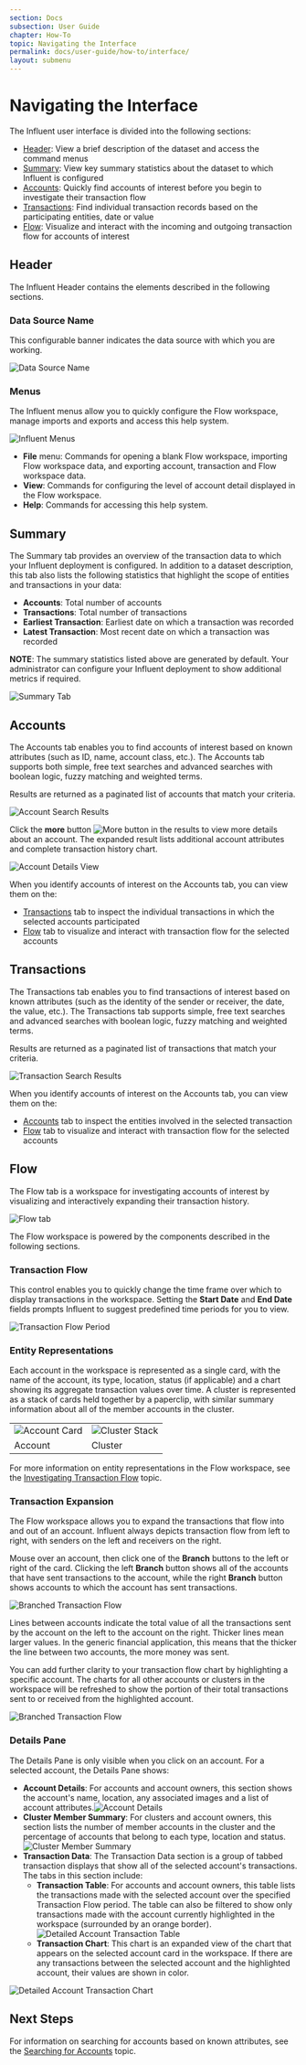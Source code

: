 ```yaml
---
section: Docs
subsection: User Guide
chapter: How-To
topic: Navigating the Interface
permalink: docs/user-guide/how-to/interface/
layout: submenu
---
```


Navigating the Interface
=========

The Influent user interface is divided into the following sections:

- [Header](#influent-header): View a brief description of the dataset and access the command menus
- [Summary](#summary): View key summary statistics about the dataset to which Influent is configured
- [Accounts](#accounts): Quickly find accounts of interest before you begin to investigate their transaction flow
- [Transactions](#transactions): Find individual transaction records based on the participating entities, date or value
- [Flow](#flow): Visualize and interact with the incoming and outgoing transaction flow for accounts of interest

## <a name="influent-header"></a>Header ##

The Influent Header contains the elements described in the following sections.

### Data Source Name ###

This configurable banner indicates the data source with which you are working.

<img src="../../../../img/screenshots/header-banner.png" class="screenshot" alt="Data Source Name" />

### Menus ###

The Influent menus allow you to quickly configure the Flow workspace, manage imports and exports and access this help system.

<img src="../../../../img/screenshots/header-menus.png" class="screenshot" alt="Influent Menus" />

- **File** menu: Commands for opening a blank Flow workspace, importing Flow workspace data, and exporting account, transaction and Flow workspace data.
- **View**: Commands for configuring the level of account detail displayed in the Flow workspace.
- **Help**: Commands for accessing this help system.

## <a name="summary"></a>Summary ##

The Summary tab provides an overview of the transaction data to which your Influent deployment is configured. In addition to a dataset description, this tab also lists the following statistics that highlight the scope of entities and transactions in your data:

- **Accounts**: Total number of accounts
- **Transactions**: Total number of transactions
- **Earliest Transaction**: Earliest date on which a transaction was recorded
- **Latest Transaction**: Most recent date on which a transaction was recorded

**NOTE**: The summary statistics listed above are generated by default. Your administrator can configure your Influent deployment to show additional metrics if required.

<img src="../../../../img/screenshots/summary-view.png" class="screenshot" alt="Summary Tab" />

## <a name="accounts"></a>Accounts ##

The Accounts tab enables you to find accounts of interest based on known attributes (such as ID, name, account class, etc.). The Accounts tab supports both simple, free text searches and advanced searches with boolean logic, fuzzy matching and weighted terms. 

Results are returned as a paginated list of accounts that match your criteria.

<img src="../../../../img/screenshots/account-search-results.png" class="screenshot" alt="Account Search Results" />

Click the **more** button ![More button](../../../../img/screenshots/buttons/more.png) in the results to view more details about an account. The expanded result lists additional account attributes and complete transaction history chart.

<img src="../../../../img/screenshots/account-search-details.png" class="screenshot" alt="Account Details View" />

When you identify accounts of interest on the Accounts tab, you can view them on the:

- [Transactions](#transactions) tab to inspect the individual transactions in which the selected accounts participated
- [Flow](#flow) tab to visualize and interact with transaction flow for the selected accounts

## <a name="transactions"></a>Transactions ##

The Transactions tab enables you to find transactions of interest based on known attributes (such as the identity of the sender or receiver, the date, the value, etc.). The Transactions tab supports simple, free text searches and advanced searches with boolean logic, fuzzy matching and weighted terms.

Results are returned as a paginated list of transactions that match your criteria.

<img src="../../../../img/screenshots/transaction-search-results.png" class="screenshot" alt="Transaction Search Results" />

When you identify accounts of interest on the Accounts tab, you can view them on the:

- [Accounts](#accounts) tab to inspect the entities involved in the selected transaction
- [Flow](#flow) tab to visualize and interact with transaction flow for the selected accounts

## <a name="flow"></a>Flow ##

The Flow tab is a workspace for investigating accounts of interest by visualizing and interactively expanding their transaction history.

<img src="../../../../img/screenshots/new-workspace.png" class="screenshot" alt="Flow tab" />

The Flow workspace is powered by the components described in the following sections.

### Transaction Flow ###

This control enables you to quickly change the time frame over which to display transactions in the workspace. Setting the **Start Date** and **End Date** fields prompts Influent to suggest predefined time periods for you to view.

<img src="../../../../img/screenshots/header-transaction-flow.png" class="screenshot" alt="Transaction Flow Period" />

### Entity Representations ###

Each account in the workspace is represented as a single card, with the name of the account, its type, location, status (if applicable) and a chart showing its aggregate transaction values over time. A cluster is represented as a stack of cards held together by a paperclip, with similar summary information about all of the member accounts in the cluster.

<table cellpadding="10" align="center">
	<tr>
		<td><img src="../../../../img/screenshots/card-example.png" class="table" alt="Account Card" /></td>
		<td><img src="../../../../img/screenshots/cluster-example.png" class="table" alt="Cluster Stack" /></td>
	</tr>
	<tr>
		<td class="caption">Account</td>
		<td class="caption">Cluster</td>
	</tr>
</table>

For more information on entity representations in the Flow workspace, see the [Investigating Transaction Flow](../investigate-flow/#entity-representations) topic.

### Transaction Expansion ###

The Flow workspace allows you to expand the transactions that flow into and out of an account. Influent always depicts transaction flow from left to right, with senders on the left and receivers on the right.

Mouse over an account, then click one of the **Branch** buttons to the left or right of the card. Clicking the left **Branch** button shows all of the accounts that have sent transactions to the account, while the right **Branch** button shows accounts to which the account has sent transactions. 

<img src="../../../../img/screenshots/branch.png" class="screenshot" alt="Branched Transaction Flow" />

Lines between accounts indicate the total value of all the transactions sent by the account on the left to the account on the right. Thicker lines mean larger values. In the generic financial application, this means that the thicker the line between two accounts, the more money was sent.

You can add further clarity to your transaction flow chart by highlighting a specific account. The charts for all other accounts or clusters in the workspace will be refreshed to show the portion of their total transactions sent to or received from the highlighted account.

<img src="../../../../img/screenshots/branch-example.png" class="screenshot" alt="Branched Transaction Flow" />

### <a name="details-pane"></a>Details Pane ###

The Details Pane is only visible when you click on an account. For a selected account, the Details Pane shows:

- **Account Details**: For accounts and account owners, this section shows the account's name, location, any associated images and a list of account attributes.<img src="../../../../img/screenshots/account-details.png" class="screenshot" alt="Account Details" />
- **Cluster Member Summary**: For clusters and account owners, this section lists the number of member accounts in the cluster and the percentage of accounts that belong to each type, location and status.<img src="../../../../img/screenshots/cluster-member-summary.png" class="screenshot" alt="Cluster Member Summary" />
- **Transaction Data**: The Transaction Data section is a group of tabbed transaction displays that show all of the selected account's transactions. The tabs in this section include:
	- **Transaction Table**: For accounts and account owners, this table lists the transactions made with the selected account over the specified Transaction Flow period. The table can also be filtered to show only transactions made with the account currently highlighted in the workspace (surrounded by an orange border).<img src="../../../../img/screenshots/transaction-table.png" class="screenshot" alt="Detailed Account Transaction Table" />
	- **Transaction Chart**: This chart is an expanded view of the chart that appears on the selected account card in the workspace. If there are any transactions between the selected account and the highlighted account, their values are shown in color.

<img src="../../../../img/screenshots/transaction-chart-account.png" class="screenshot" alt="Detailed Account Transaction Chart" />

## Next Steps ##

For information on searching for accounts based on known attributes, see the [Searching for Accounts](../account-search) topic.